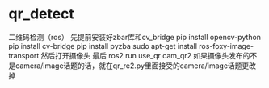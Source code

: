 # qr_detect
二维码检测（ros）
先提前安装好zbar库和cv_bridge
pip install opencv-python
pip install cv-bridge
pip install pyzba
sudo apt-get install ros-foxy-image-transport
然后打开摄像头
最后
ros2 run use_qr cam_qr2
如果摄像头发布的不是camera/image话题的话，就在qr_re2.py里面接受的camera/image话题更改掉
